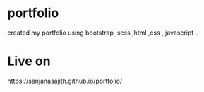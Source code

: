 # portfolio
created my portfolio using bootstrap ,scss ,html ,css , javascript .
# Live on
https://sanjanasajith.github.io/portfolio/
